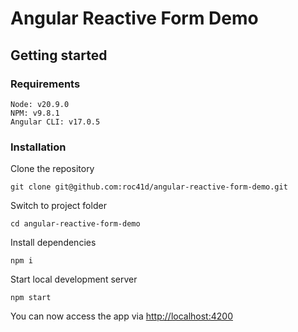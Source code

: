 # Angular Reactive Form Demo

## Getting started

### Requirements
```
Node: v20.9.0
NPM: v9.8.1
Angular CLI: v17.0.5
```

### Installation
Clone the repository

```
git clone git@github.com:roc41d/angular-reactive-form-demo.git
```

Switch to project folder

```
cd angular-reactive-form-demo
```

Install dependencies

```
npm i
```

Start local development server

```
npm start
```

You can now access the app via [http://localhost:4200](http://localhost:4200)